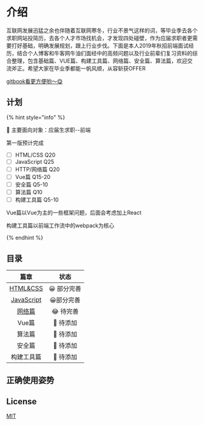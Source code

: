 # 介绍

互联网发展迅猛之余也伴随着互联网寒冬，行业不景气这样的词，等毕业季去各个求职网站投简历，去各个人才市场找机会，才发现四处碰壁，作为应届求职者更需要打好基础，明确发展规划，跟上行业步伐。下面是本人2019年秋招前端面试经历，结合个人博客和牛客网牛油们面经中的高频问题以及行业前辈们复习资料的综合整理，包含基础篇、VUE篇、构建工具篇、网络篇、安全篇、算法篇，欢迎交流斧正。希望大家在毕业季都能一帆风顺，从容斩获OFFER

[gitbook看更方便哟～😋](https://docs.chenqaq.com/)

## 计划

{% hint style="info" %}

🤤 主要面向对象：应届生求职--前端

第一版预计完成

* [ ] HTML/CSS       Q20
* [ ] JavaScript        Q25
* [ ] HTTP/网络篇   Q20
* [ ] Vue篇                Q15-20     
* [ ] 安全篇               Q5-10
* [ ] 算法篇               Q10
* [ ] 构建工具篇       Q5-10

Vue篇以Vue为主的一些框架问题，后面会考虑加上React

构建工具篇以前端工作流中的webpack为核心

{% endhint %}

## 目录

| 篇章 | 状态 |
| :---: | :---: |
| [HTML&CSS](https://github.com/okaychen/FE-Interview-Questions/blob/master/interview/foundation/basis.md) | 😀 部分完善 |
| [JavaScript](https://github.com/okaychen/FE-Interview-Questions/blob/master/interview/foundation/JavaScript.md) | 😀部分完善 |
| [网络篇](https://github.com/okaychen/FE-Interview-Questions/blob/master/interview/advanced/network.md) | 😂 待完善 |
| Vue篇 | 🤔 待添加 |
| 算法篇 | 🤔 待添加 |
| 安全篇 | 🤔 待添加 |
| 构建工具篇 | 🤔 待添加 |

## 正确使用姿势








## License

[MIT](https://github.com/okaychen/FE-Interview-Questions/blob/master/LICENSE)

